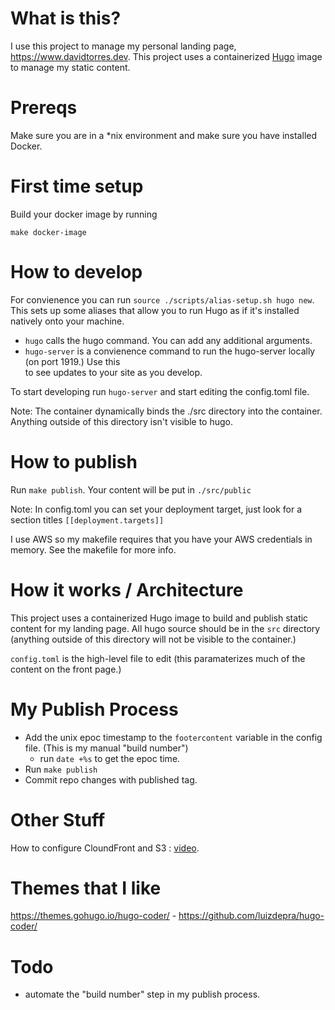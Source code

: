 # What is this?

I use this project to manage my personal landing page, https://www.davidtorres.dev. This project uses 
a containerized [Hugo](https://gohugo.io/) image to manage my static content. 

# Prereqs
Make sure you are in a *nix environment and make sure you have installed Docker.

# First time setup

Build your docker image  by running

```
make docker-image 
```

# How to develop 

For convienence you can run `source ./scripts/alias-setup.sh hugo new`. This sets up some aliases that allow you to run Hugo as if it's installed natively onto your machine. 

* `hugo` calls the hugo command. You can add any additional arguments.
* `hugo-server` is a convienence command to run the hugo-server locally (on port 1919.) Use this   
        to see updates to your site as you develop.

To start developing run `hugo-server` and start editing the config.toml file. 

Note: The container dynamically binds the ./src directory into the container. Anything outside of this directory isn't visible to hugo.




# How to publish 

Run `make publish`. Your content will be put in `./src/public`

Note: In config.toml you can set your deployment target, just 
look for a section titles `[[deployment.targets]]`

I use AWS so my makefile requires that you have your AWS credentials 
in memory. See the makefile for more info. 


# How it works / Architecture

This project uses a containerized Hugo image to build and publish static content for my landing page. All hugo source should be in the `src` directory (anything outside of this directory will not be visible to the container.)

`config.toml` is the high-level file to edit (this paramaterizes much of the content on the front page.)

# My Publish Process 

* Add the unix epoc timestamp to the `footercontent` variable in the config file. (This is my manual "build number")
    * run `date +%s` to get the epoc time.
* Run `make publish`
* Commit repo changes with published tag.


# Other Stuff 

How to configure CloundFront and S3 : [video](https://www.youtube.com/watch?v=DiIaoIcoKNY).



# Themes that I like 

https://themes.gohugo.io/hugo-coder/ - https://github.com/luizdepra/hugo-coder/



# Todo 

* automate the "build number" step in my publish process.




